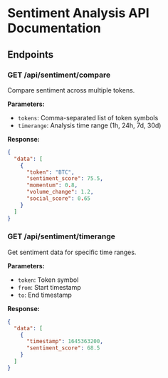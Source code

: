 
# Sentiment Analysis API Documentation

## Endpoints

### GET /api/sentiment/compare
Compare sentiment across multiple tokens.

**Parameters:**
- `tokens`: Comma-separated list of token symbols
- `timerange`: Analysis time range (1h, 24h, 7d, 30d)

**Response:**
```json
{
  "data": [
    {
      "token": "BTC",
      "sentiment_score": 75.5,
      "momentum": 0.8,
      "volume_change": 1.2,
      "social_score": 0.65
    }
  ]
}
```

### GET /api/sentiment/timerange
Get sentiment data for specific time ranges.

**Parameters:**
- `token`: Token symbol
- `from`: Start timestamp
- `to`: End timestamp

**Response:**
```json
{
  "data": [
    {
      "timestamp": 1645363200,
      "sentiment_score": 68.5
    }
  ]
}
```
